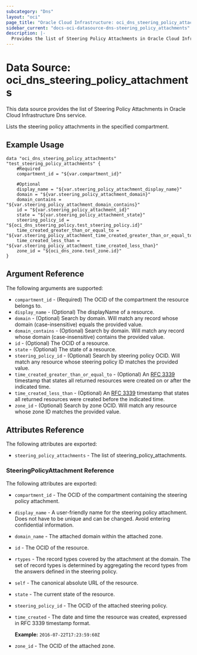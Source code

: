 ```yaml
---
subcategory: "Dns"
layout: "oci"
page_title: "Oracle Cloud Infrastructure: oci_dns_steering_policy_attachments"
sidebar_current: "docs-oci-datasource-dns-steering_policy_attachments"
description: |-
  Provides the list of Steering Policy Attachments in Oracle Cloud Infrastructure Dns service
---
```


# Data Source: oci_dns_steering_policy_attachments
This data source provides the list of Steering Policy Attachments in Oracle Cloud Infrastructure Dns service.

Lists the steering policy attachments in the specified compartment.


## Example Usage

```hcl
data "oci_dns_steering_policy_attachments" "test_steering_policy_attachments" {
	#Required
	compartment_id = "${var.compartment_id}"

	#Optional
	display_name = "${var.steering_policy_attachment_display_name}"
	domain = "${var.steering_policy_attachment_domain}"
	domain_contains = "${var.steering_policy_attachment_domain_contains}"
	id = "${var.steering_policy_attachment_id}"
	state = "${var.steering_policy_attachment_state}"
	steering_policy_id = "${oci_dns_steering_policy.test_steering_policy.id}"
	time_created_greater_than_or_equal_to = "${var.steering_policy_attachment_time_created_greater_than_or_equal_to}"
	time_created_less_than = "${var.steering_policy_attachment_time_created_less_than}"
	zone_id = "${oci_dns_zone.test_zone.id}"
}
```

## Argument Reference

The following arguments are supported:

* `compartment_id` - (Required) The OCID of the compartment the resource belongs to.
* `display_name` - (Optional) The displayName of a resource.
* `domain` - (Optional) Search by domain. Will match any record whose domain (case-insensitive) equals the provided value. 
* `domain_contains` - (Optional) Search by domain. Will match any record whose domain (case-insensitive) contains the provided value. 
* `id` - (Optional) The OCID of a resource.
* `state` - (Optional) The state of a resource.
* `steering_policy_id` - (Optional) Search by steering policy OCID. Will match any resource whose steering policy ID matches the provided value. 
* `time_created_greater_than_or_equal_to` - (Optional) An [RFC 3339](https://www.ietf.org/rfc/rfc3339.txt) timestamp that states all returned resources were created on or after the indicated time. 
* `time_created_less_than` - (Optional) An [RFC 3339](https://www.ietf.org/rfc/rfc3339.txt) timestamp that states all returned resources were created before the indicated time. 
* `zone_id` - (Optional) Search by zone OCID. Will match any resource whose zone ID matches the provided value. 


## Attributes Reference

The following attributes are exported:

* `steering_policy_attachments` - The list of steering_policy_attachments.

### SteeringPolicyAttachment Reference

The following attributes are exported:

* `compartment_id` - The OCID of the compartment containing the steering policy attachment.
* `display_name` - A user-friendly name for the steering policy attachment. Does not have to be unique and can be changed. Avoid entering confidential information. 
* `domain_name` - The attached domain within the attached zone.
* `id` - The OCID of the resource.
* `rtypes` - The record types covered by the attachment at the domain. The set of record types is determined by aggregating the record types from the answers defined in the steering policy. 
* `self` - The canonical absolute URL of the resource.
* `state` - The current state of the resource.
* `steering_policy_id` - The OCID of the attached steering policy.
* `time_created` - The date and time the resource was created, expressed in RFC 3339 timestamp format.

	**Example:** `2016-07-22T17:23:59:60Z` 
* `zone_id` - The OCID of the attached zone.

